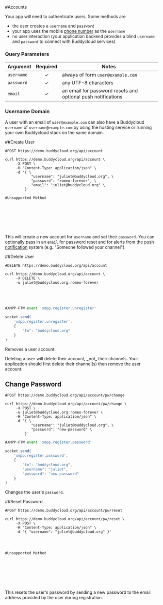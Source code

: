 #Accounts

Your app will need to authenticate users. Some methods are

* the user creates a `username` and `password`
* your app uses the mobile [phone number](http://en.wikipedia.org/wiki/MSISDN) as the `username`
* no user interaction (your application backend provides a blind `username` and `password` to connect with Buddycloud services)

### Query Parameters

Argument   | Required | Notes
---------- |:--------:|------------
`username` | ✓        | always of form `user@example.com`
`password` | ✓        | any UTF-8 characters
`email`    | ✓        | an email for password resets and optional push notifications

### Username Domain
A user with an email of `user@example.com` can also have a Buddycloud `username` of `username@example.com` by using the hosting service or running your own Buddycloud stack on the same domain.

##Create User

```shell
#POST https://demo.buddycloud.org/api/account

curl https://demo.buddycloud.org/api/account \
     -X POST \
     -H "Content-Type: application/json" \
     -d '{ \
            "username": "juliet@buddycloud.org", \
            "password": "romeo-forever", \
            "email": "juliet@buddycloud.org" \
         }'
```

```javascript
#Unsupported Method









```

This will create a new account for `username` and set their `password`. You can optionally pass in an `email` for password reset and for alerts from the [push notification](#push-notifications) system (e.g. "Someone followed your channel").

##Delete User

```shell
#DELETE https://demo.buddycloud.org/api/account

curl https://demo.buddycloud.org/api/account \
     -X DELETE \
     -u juliet@buddycloud.org:romeo-forever





```

```javascript
#XMPP-FTW event 'xmpp.register.unregister'

socket.send(
    'xmpp.register.unregister',
    {
        "to": "buddycloud.org"
    }
)


```

Removes a user account. 

<aside class="warning">Deleting a user will delete their account, _not_ their channels. Your application should first delete their channel(s) then remove the user account.</aside>

## Change Password

```shell 
#POST https://demo.buddycloud.org/api/account/pw/change

curl https://demo.buddycloud.org/api/account/pw/change \
     -X POST \
     -u juliet@buddycloud.org:romeo-forever \
     -H "Content-Type: application/json" \
     -d '{ \
            "username": "juliet@buddycloud.org", \
            "password": "new-password" \
         }'
```

```javascript
#XMPP-FTW event 'xmpp.register.password'

socket.send(
    'xmpp.register.password',
    {
        "to": "buddycloud.org",
        "username": "juliet",
        "password": "new-password"
    }
)
```

Changes the user's `password`.

##Reset Password

```shell 
#POST https://demo.buddycloud.org/api/account/pw/reset

curl https://demo.buddycloud.org/api/account/pw/reset \
     -X POST \
     -H "Content-Type: application/json" \
     -d '{ "username": "juliet@buddycloud.org" }'




```

```javascript
#Unsupported Method









```

This resets the user's password by sending a new password to the email address provided by the user during registration.
